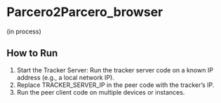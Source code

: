 # Parcero2Parcero_browser
(in process)

## How to Run
1. Start the Tracker Server: Run the tracker server code on a known IP address (e.g., a local network IP).
2. Replace TRACKER_SERVER_IP in the peer code with the tracker’s IP.
3. Run the peer client code on multiple devices or instances.
 